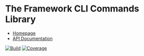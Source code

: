 # The Framework CLI Commands Library

- [Homepage](https://the-framework.gitlab.io/libraries/cli-commands.html)
- [API Documentation](https://the-framework.gitlab.io/libraries/cli-commands/docs/)

[![Build](https://gitlab.com/the-framework/libraries/cli-commands/badges/master/pipeline.svg)](https://gitlab.com/the-framework/libraries/cli-commands/-/jobs)
[![Coverage](https://gitlab.com/the-framework/libraries/cli-commands/badges/master/coverage.svg?job=test:php)](https://the-framework.gitlab.io/libraries/cli-commands/coverage/)
